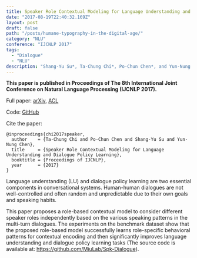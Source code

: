 ```yaml
---
title: Speaker Role Contextual Modeling for Language Understanding and Dialogue Policy Learning
date: "2017-08-19T22:40:32.169Z"
layout: post
draft: false
path: "/posts/humane-typography-in-the-digital-age/"
category: "NLU"
conference: "IJCNLP 2017"
tags:
  - "Dialogue"
  - "NLU"
description: "Shang-Yu Su*, Ta-Chung Chi*, Po-Chun Chen*, and Yun-Nung Chen (co-first author)"
---
```


<b>This paper is published in Proceedings of The 8th International Joint Conference on Natural Language Processing (IJCNLP 2017).</b>

Full paper:
<a href="https://arxiv.org/abs/1710.00164" target="_blank">arXiv</a>,
<a href="https://aclweb.org/anthology/I17-2028" target="_blank">ACL</a>

Code: 
<a href="https://github.com/MiuLab/Spk-Dialogue" target="_blank">GitHub</a>

Cite the paper:
```
@inproceedings{chi2017speaker,
  author    = {Ta-Chung Chi and Po-Chun Chen and Shang-Yu Su and Yun-Nung Chen},
  title	    = {Speaker Role Contextual Modeling for Language Understanding and Dialogue Policy Learning},
  booktitle = {Proceedings of IJCNLP},
  year	    = {2017}
}
```

Language understanding (LU) and dialogue policy learning are two essential components in conversational systems.
Human-human dialogues are not well-controlled and often random and unpredictable due to their own goals and speaking habits.

This paper proposes a role-based contextual model to consider different speaker roles independently based on the various speaking patterns in the multi-turn dialogues.
The experiments on the benchmark dataset show that the proposed role-based model successfully learns role-specific behavioral patterns for contextual encoding and then significantly improves language understanding and dialogue policy learning tasks (The source code is available at: https://github.com/MiuLab/Spk-Dialogue).
